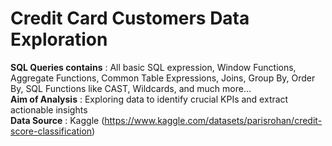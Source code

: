 # Credit Card Customers Data Exploration
**SQL Queries contains**	: All basic SQL expression, Window Functions, Aggregate Functions, Common Table Expressions, Joins, Group By, Order By, SQL Functions like 														 CAST, Wildcards, and much more...  
**Aim of Analysis**			: Exploring data to identify crucial KPIs and extract actionable insights  
**Data Source**					: Kaggle (https://www.kaggle.com/datasets/parisrohan/credit-score-classification)  
